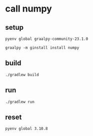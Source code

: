 # call numpy 

## setup

```shell
pyenv global graalpy-community-23.1.0
```

```shell
graalpy -m ginstall install numpy
```

## build

```shell
./gradlew build
```

## run

```shell
./gradlew run
```

## reset

```shell
pyenv global 3.10.8
```
